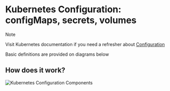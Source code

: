 # Kubernetes Configuration: configMaps, secrets, volumes <!-- {docsify-ignore-all} -->

> [!NOTE]
> Visit Kubernetes documentation if you need a refresher about [Configuration](https://kubernetes.io/docs/concepts/configuration/)
>
> Basic definitions are provided on diagrams below

## How does it work?


![Kubernetes Configuration Components](http://www.plantuml.com/plantuml/proxy?cache=no&src=https://raw.githubusercontent.com/Piotr1215/dca-prep-kit/master/diagrams/k8s-config-components.puml&fmt=png)
